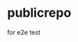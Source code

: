 # publicrepo
for e2e test
































































































































































































































































































































































































































































































































































































































































































































































































































































































